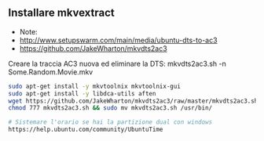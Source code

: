 Installare mkvextract
---

- Note:
- http://www.setupswarm.com/main/media/ubuntu-dts-to-ac3
- https://github.com/JakeWharton/mkvdts2ac3

Creare la traccia AC3 nuova ed eliminare la DTS: mkvdts2ac3.sh -n Some.Random.Movie.mkv

``` sh
sudo apt-get install -y mkvtoolnix mkvtoolnix-gui
sudo apt-get install -y libdca-utils aften
wget https://github.com/JakeWharton/mkvdts2ac3/raw/master/mkvdts2ac3.sh
chmod 777 mkvdts2ac3.sh && sudo mv mkvdts2ac3.sh /usr/bin/

# Sistemare l'orario se hai la partizione dual con windows
https://help.ubuntu.com/community/UbuntuTime
```
